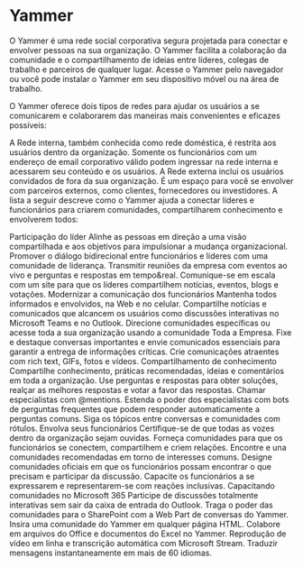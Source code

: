 # Yammer

O Yammer é uma rede social corporativa segura projetada para conectar e envolver pessoas na sua organização. O Yammer facilita a colaboração da comunidade e o compartilhamento de ideias entre líderes, colegas de trabalho e parceiros de qualquer lugar. Acesse o Yammer pelo navegador ou você pode instalar o Yammer em seu dispositivo móvel ou na área de trabalho.

O Yammer oferece dois tipos de redes para ajudar os usuários a se comunicarem e colaborarem das maneiras mais convenientes e eficazes possíveis:

A Rede interna, também conhecida como rede doméstica, é restrita aos usuários dentro da organização. Somente os funcionários com um endereço de email corporativo válido podem ingressar na rede interna e acessarem seu conteúdo e os usuários.
A Rede externa inclui os usuários convidados de fora da sua organização. É um espaço para você se envolver com parceiros externos, como clientes, fornecedores ou investidores.
A lista a seguir descreve como o Yammer ajuda a conectar líderes e funcionários para criarem comunidades, compartilharem conhecimento e envolverem todos:

Participação do líder
Alinhe as pessoas em direção a uma visão compartilhada e aos objetivos para impulsionar a mudança organizacional.
Promover o diálogo bidirecional entre funcionários e líderes com uma comunidade de liderança.
Transmitir reuniões da empresa com eventos ao vivo e perguntas e respostas em tempo&real.
Comunique-se em escala com um site para que os líderes compartilhem notícias, eventos, blogs e votações.
Modernizar a comunicação dos funcionários
Mantenha todos informados e envolvidos, na Web e no celular.
Compartilhe notícias e comunicados que alcancem os usuários como discussões interativas no Microsoft Teams e no Outlook.
Direcione comunidades específicas ou acesse toda a sua organização usando a comunidade Toda a Empresa.
Fixe e destaque conversas importantes e envie comunicados essenciais para garantir a entrega de informações críticas.
Crie comunicações atraentes com rich text, GIFs, fotos e vídeos.
Compartilhamento de conhecimento
Compartilhe conhecimento, práticas recomendadas, ideias e comentários em toda a organização.
Use perguntas e respostas para obter soluções, realçar as melhores respostas e votar a favor das respostas.
Chamar especialistas com @mentions.
Estenda o poder dos especialistas com bots de perguntas frequentes que podem responder automaticamente a perguntas comuns.
Siga os tópicos entre conversas e comunidades com rótulos.
Envolva seus funcionários
Certifique-se de que todas as vozes dentro da organização sejam ouvidas.
Forneça comunidades para que os funcionários se conectem, compartilhem e criem relações.
Encontre e una comunidades recomendadas em torno de interesses comuns.
Designe comunidades oficiais em que os funcionários possam encontrar o que precisam e participar da discussão.
Capacite os funcionários a se expressarem e representarem-se com reações inclusivas.
Capacitando comunidades no Microsoft 365
Participe de discussões totalmente interativas sem sair da caixa de entrada do Outlook.
Traga o poder das comunidades para o SharePoint com a Web Part de conversas do Yammer.
Insira uma comunidade do Yammer em qualquer página HTML.
Colabore em arquivos do Office e documentos do Excel no Yammer.
Reprodução de vídeo em linha e transcrição automática com Microsoft Stream.
Traduzir mensagens instantaneamente em mais de 60 idiomas.
